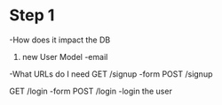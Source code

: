 # Step 1
-How does it impact the DB
  1. new User Model
  -email


-What URLs do I need
  GET /signup -form
  POST /signup

  GET /login -form
  POST /login -login the user
